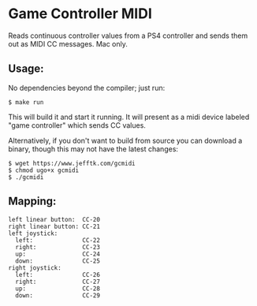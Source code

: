 # Game Controller MIDI

Reads continuous controller values from a PS4 controller and sends them out
as MIDI CC messages.  Mac only.

## Usage:

No dependencies beyond the compiler; just run:

```
$ make run
```

This will build it and start it running.  It will present as a midi device
labeled "game controller" which sends CC values.

Alternatively, if you don't want to build from source you can download a
binary, though this may not have the latest changes:

```
$ wget https://www.jefftk.com/gcmidi
$ chmod ugo+x gcmidi
$ ./gcmidi
```

## Mapping:

```
left linear button:  CC-20
right linear button: CC-21
left joystick:
  left:              CC-22
  right:             CC-23
  up:                CC-24
  down:              CC-25
right joystick:
  left:              CC-26
  right:             CC-27
  up:                CC-28
  down:              CC-29
```

